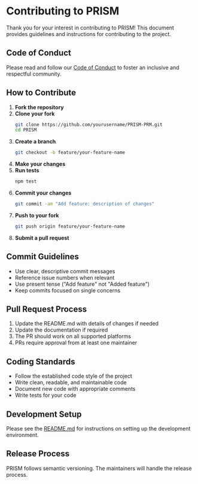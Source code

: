 # Contributing to PRISM

Thank you for your interest in contributing to PRISM! This document provides guidelines and instructions for contributing to the project.

## Code of Conduct

Please read and follow our [Code of Conduct](CODE_OF_CONDUCT.md) to foster an inclusive and respectful community.

## How to Contribute

1. **Fork the repository**
2. **Clone your fork**
   ```bash
   git clone https://github.com/yourusername/PRISM-PRM.git
   cd PRISM
   ```
3. **Create a branch**
   ```bash
   git checkout -b feature/your-feature-name
   ```
4. **Make your changes**
5. **Run tests**
   ```bash
   npm test
   ```
6. **Commit your changes**
   ```bash
   git commit -am "Add feature: description of changes"
   ```
7. **Push to your fork**
   ```bash
   git push origin feature/your-feature-name
   ```
8. **Submit a pull request**

## Commit Guidelines

- Use clear, descriptive commit messages
- Reference issue numbers when relevant
- Use present tense ("Add feature" not "Added feature")
- Keep commits focused on single concerns

## Pull Request Process

1. Update the README.md with details of changes if needed
2. Update the documentation if required
3. The PR should work on all supported platforms
4. PRs require approval from at least one maintainer

## Coding Standards

- Follow the established code style of the project
- Write clean, readable, and maintainable code
- Document new code with appropriate comments
- Write tests for your code

## Development Setup

Please see the [README.md](README.md) for instructions on setting up the development environment.

## Release Process

PRISM follows semantic versioning. The maintainers will handle the release process. 